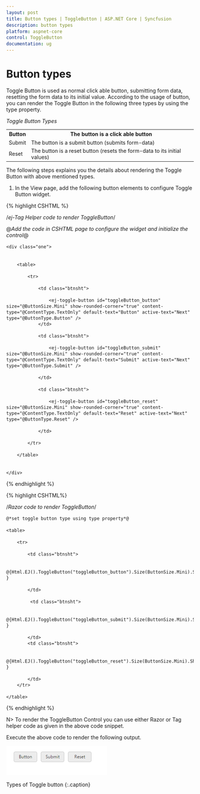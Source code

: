 ```yaml
---
layout: post
title: Button types | ToggleButton | ASP.NET Core | Syncfusion
description: button types
platform: aspnet-core
control: ToggleButton
documentation: ug
---
```


# Button types

Toggle Button is used as normal click able button, submitting form data, resetting the form data to its initial value. According to the usage of button, you can render the Toggle Button in the following three types by using the type property.

_Toggle Button Types_

<table>
<tr>
<th>
Button</th><th>
The button is a click able button </th></tr>
<tr>
<td>
Submit</td><td>
The button is a submit button (submits form-data)</td></tr>
<tr>
<td>
Reset    </td><td>
The button is a reset button (resets the form-data to its initial values)</td></tr>
</table>


The following steps explains you the details about rendering the Toggle Button with above mentioned types. 

1. In the View page, add the following button elements to configure Toggle Button widget.




{% highlight CSHTML %}

/*ej-Tag Helper code to render ToggleButton*/

@*Add the code in CSHTML page to configure the widget and initialize the control*@


    <div class="one">


        <table>

            <tr>

                <td class="btnsht">

                    <ej-toggle-button id="toggleButton_button" size="@ButtonSize.Mini" show-rounded-corner="true" content-type="@ContentType.TextOnly" default-text="Button" active-text="Next" type="@ButtonType.Button" />
                </td>

                <td class="btnsht">

                    <ej-toggle-button id="toggleButton_submit" size="@ButtonSize.Mini" show-rounded-corner="true" content-type="@ContentType.TextOnly" default-text="Submit" active-text="Next" type="@ButtonType.Submit" />

                </td>

                <td class="btnsht">

                    <ej-toggle-button id="toggleButton_reset" size="@ButtonSize.Mini" show-rounded-corner="true" content-type="@ContentType.TextOnly" default-text="Reset" active-text="Next" type="@ButtonType.Reset" />

                </td>

            </tr>

        </table>


    </div>


{% endhighlight %}

{% highlight CSHTML%}

/*Razor code to render ToggleButton*/

<div class="one">

    @*set toggle button type using type property*@

    <table>

        <tr>

            <td class="btnsht">

                @{Html.EJ().ToggleButton("toggleButton_button").Size(ButtonSize.Mini).ShowRoundedCorner(true).ContentType(ContentType.TextOnly).DefaultText("Button").ActiveText("Next").Type(ButtonType.Button).Render(); }

            </td>

             <td class="btnsht">

                @{Html.EJ().ToggleButton("toggleButton_submit").Size(ButtonSize.Mini).ShowRoundedCorner(true).ContentType(ContentType.TextOnly).DefaultText("Submit").ActiveText("Next").Type(ButtonType.Submit).Render(); }

            </td>
            <td class="btnsht">

                @{Html.EJ().ToggleButton("toggleButton_reset").Size(ButtonSize.Mini).ShowRoundedCorner(true).ContentType(ContentType.TextOnly).DefaultText("Reset").ActiveText("Next").Type(ButtonType.Reset).Render(); }

            </td>
        </tr>

    </table>

</div>


{% endhighlight %}

N> To render the ToggleButton Control you can use either Razor or Tag helper code as given in the above code snippet.


Execute the above code to render the following output.

![](Button-types_images/Button-types_img1.png)

Types of Toggle button
{:.caption}



